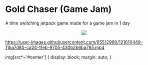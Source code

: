 # Gold Chaser (Game Jam)
 A time switching jetpack game made for a game jam in 1 day
<div style="text-align:center"><img src="https://user-images.githubusercontent.com/65512990/121613549-bc359f00-ca2a-11eb-8d27-a2607b36c287.png" /></div>

https://user-images.githubusercontent.com/65512990/121610449-11ba7d80-ca24-11eb-9705-430b2b6ba765.mp4




img[src*='#center'] {
    display: block;
    margin: auto;
}
